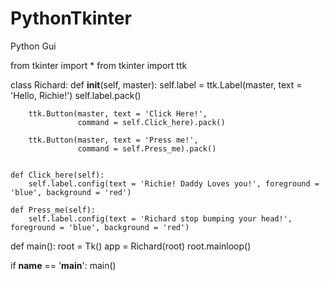 # PythonTkinter
Python Gui 

from tkinter import *
from tkinter import ttk

class Richard:
    def __init__(self, master):
        self.label = ttk.Label(master, text = 'Hello, Richie!')
        self.label.pack()
        
        ttk.Button(master, text = 'Click Here!',
                   command = self.Click_here).pack()
        
        ttk.Button(master, text = 'Press me!',
                   command = self.Press_me).pack()
       

    def Click_here(self):
        self.label.config(text = 'Richie! Daddy Loves you!', foreground = 'blue', background = 'red')
    
    def Press_me(self):
        self.label.config(text = 'Richard stop bumping your head!', foreground = 'blue', background = 'red')
    
def main():
        root = Tk()
        app = Richard(root)
        root.mainloop()

if __name__ == '__main__': main()

